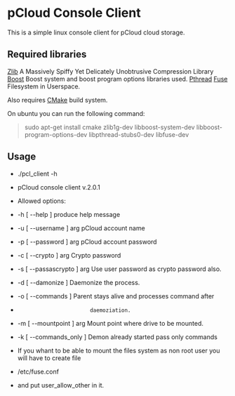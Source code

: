# pCloud Console Client

This is a simple linux console client for pCloud cloud storage. 

## Required libraries 
[Zlib](http://zlib.net/)  A Massively Spiffy Yet Delicately Unobtrusive Compression Library
[Boost](http://www.boost.org/) Boost system and boost program options libraries used.
[Pthread](http://www.gnu.org/) 
[Fuse](https://github.com/libfuse/libfuse) Filesystem in Userspace.

Also requires 
[CMake](https://cmake.org/) build system.

On ubuntu you can run the following command:
> sudo apt-get install cmake zlib1g-dev libboost-system-dev libboost-program-options-dev libpthread-stubs0-dev libfuse-dev

## Usage
- ./pcl_client -h
- pCloud console client v.2.0.1
- Allowed options:
-   -h [ --help ]             produce help message
-  -u [ --username ] arg     pCloud account name
-  -p [ --password ] arg     pCloud account password
-  -c [ --crypto ] arg       Crypto password
-  -s [ --passascrypto ] arg Use user password as crypto password also.
-  -d [ --damonize ]        Daemonize the process.
-  -o [ --commands  ]        Parent stays alive and processes command after 
-                            daemoziation. 
-  -m [ --mountpoint ] arg   Mount point where drive to be mounted.
-  -k [ --commands_only ]    Demon already started pass only commands

- If you whant to be able to mount the files system as non root user you will have to create file 
- /etc/fuse.conf 
- and put user_allow_other in it.




